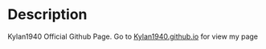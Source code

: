 # Description 
Kylan1940 Official Github Page. Go to [Kylan1940.github.io](Kylan1940.github.io) for view my page
